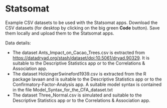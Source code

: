 # Statsomat
Example CSV datasets to be used with the Statsomat apps. Download the CSV datasets (for desktop by clicking on the big green **Code** button). Save them locally and upload them to the Statsomat apps. 

Data details:

* The dataset Ants_Impact_on_Cacao_Trees.csv is extracted from https://datadryad.org/stash/dataset/doi:10.5061/dryad.90329. It is suitable to the Descriptive Statistics app or to the Correlations & Association app.  
* The dataset HolzingerSwineford1939.csv is extracted from the R package lavaan and is suitable to the Descriptive Statistics app or to the Confirmatory-Factor-Analysis app. A suitable model syntax is contained in the file Model_Syntax_for_the_CFA_dataset.txt 
* The dataset Three_Normal.csv is simulated and suitable to the Descriptive Statistics app or to the Correlations & Association app.  
